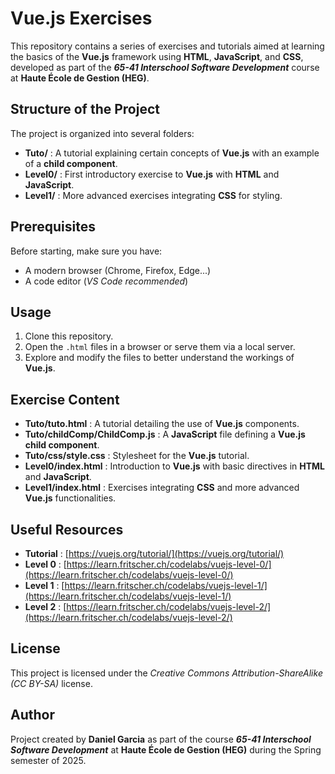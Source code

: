 # Vue.js Exercises

This repository contains a series of exercises and tutorials aimed at learning the basics of the **Vue.js** framework using **HTML**, **JavaScript**, and **CSS**, developed as part of the ***65-41 Interschool Software Development*** course at **Haute École de Gestion (HEG)**.

## Structure of the Project

The project is organized into several folders:
- **Tuto/** : A tutorial explaining certain concepts of **Vue.js** with an example of a **child component**.
- **Level0/** : First introductory exercise to **Vue.js** with **HTML** and **JavaScript**.
- **Level1/** : More advanced exercises integrating **CSS** for styling.

## Prerequisites

Before starting, make sure you have:
- A modern browser (Chrome, Firefox, Edge...)
- A code editor (*VS Code recommended*)

## Usage

1. Clone this repository.
2. Open the `.html` files in a browser or serve them via a local server.
3. Explore and modify the files to better understand the workings of **Vue.js**.

## Exercise Content

- **Tuto/tuto.html** : A tutorial detailing the use of **Vue.js** components.
- **Tuto/childComp/ChildComp.js** : A **JavaScript** file defining a **Vue.js child component**.
- **Tuto/css/style.css** : Stylesheet for the **Vue.js** tutorial.
- **Level0/index.html** : Introduction to **Vue.js** with basic directives in **HTML** and **JavaScript**.
- **Level1/index.html** : Exercises integrating **CSS** and more advanced **Vue.js** functionalities.

## Useful Resources

- **Tutorial** : [https://vuejs.org/tutorial/](https://vuejs.org/tutorial/)
- **Level 0** : [https://learn.fritscher.ch/codelabs/vuejs-level-0/](https://learn.fritscher.ch/codelabs/vuejs-level-0/)
- **Level 1** : [https://learn.fritscher.ch/codelabs/vuejs-level-1/](https://learn.fritscher.ch/codelabs/vuejs-level-1/)
- **Level 2** : [https://learn.fritscher.ch/codelabs/vuejs-level-2/](https://learn.fritscher.ch/codelabs/vuejs-level-2/)

## License

This project is licensed under the *Creative Commons Attribution-ShareAlike (CC BY-SA)* license.

## Author

Project created by **Daniel Garcia** as part of the course ***65-41 Interschool Software Development*** at **Haute École de Gestion (HEG)** during the Spring semester of 2025.
